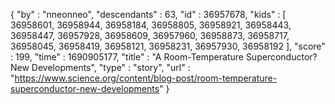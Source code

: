 {
  "by" : "nneonneo",
  "descendants" : 63,
  "id" : 36957678,
  "kids" : [ 36958601, 36958944, 36958184, 36958805, 36958921, 36958443, 36958447, 36957928, 36958609, 36957960, 36958873, 36958717, 36958045, 36958419, 36958121, 36958231, 36957930, 36958192 ],
  "score" : 199,
  "time" : 1690905177,
  "title" : "A Room-Temperature Superconductor? New Developments",
  "type" : "story",
  "url" : "https://www.science.org/content/blog-post/room-temperature-superconductor-new-developments"
}
